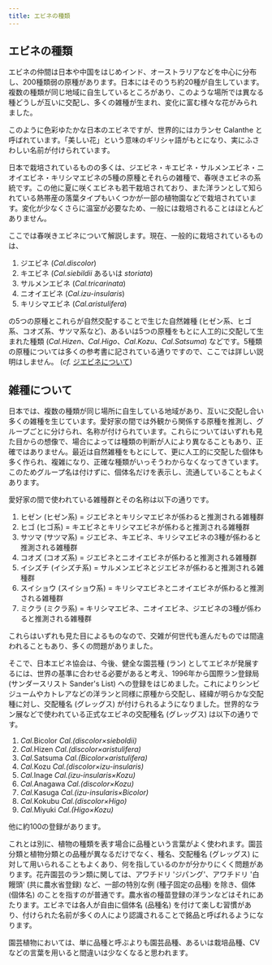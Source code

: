 ```yaml
---
title: エビネの種類
---
```

## エビネの種類
エビネの仲間は日本や中国をはじめインド、オーストラリアなどを中心に分布し、200種類弱の原種があります。日本にはそのうち約20種が自生しています。複数の種類が同じ地域に自生しているところがあり、このような場所では異なる種どうしが互いに交配し、多くの雑種が生まれ、変化に富む様々な花がみられました。

このように色彩ゆたかな日本のエビネですが、世界的にはカランセ Calanthe と呼ばれています。「美しい花」という意味のギリシャ語がもとになり、実にふさわしい名前が付けられています。

日本で栽培されているものの多くは、ジエビネ・キエビネ・サルメンエビネ・ニオイエビネ・キリシマエビネの5種の原種とそれらの雑種で、春咲きエビネの系統です。この他に夏に咲くエビネも若干栽培されており、また洋ランとして知られている熱帯産の落葉タイプもいくつかが一部の植物園などで栽培されています。変化が少なくさらに温室が必要なため、一般には栽培されることはほとんどありません。

ここでは春咲きエビネについて解説します。現在、一般的に栽培されているものは、

1. ジエビネ       (<i>Cal.discolor</i>)
2. キエビネ       (<i>Cal.siebildii</i> あるいは <i>storiata</i>)
3. サルメンエビネ (<i>Cal.tricarinata</i>)
4. ニオイエビネ   (<i>Cal.izu-insularis</i>)
5. キリシマエビネ (<i>Cal.aristulifera</i>)

の5つの原種とこれらが自然交配することで生じた自然雑種 (ヒゼン系、ヒゴ系、コオズ系、サツマ系など)、あるいは5つの原種をもとに人工的に交配して生まれた種類 (<i>Cal.Hizen</i>、<i>Cal.Higo</i>、<i>Cal.Kozu</i>、<i>Cal.Satsuma</i>) などです。5種類の原種については多くの参考書に記されている通りですので、ここでは詳しい説明はしません。 (<i>cf.</i> [ジエビネについて](growings/calanthe/info_about_JIEBINE_calanthe_discolor))

## 雑種について
日本では、複数の種類が同じ場所に自生している地域があり、互いに交配し合い多くの雑種を生じています。愛好家の間では外観から関係する原種を推測し、グループごとに分けられ、名称が付けられています。これらについてはいずれも見た目からの想像で、場合によっては種類の判断が人により異なることもあり、正確ではありません。最近は自然雑種をもとにして、更に人工的に交配した個体も多く作られ、複雑になり、正確な種類がいっそうわからなくなってきています。このためグループ名は付けずに、個体名だけを表示し、流通していることもよくあります。

愛好家の間で使われている雑種群とその名称は以下の通りです。

1. ヒゼン     (ヒゼン系)     = ジエビネとキリシマエビネが係わると推測される雑種群
2. ヒゴ       (ヒゴ系)       = キエビネとキリシマエビネが係わると推測される雑種群
3. サツマ     (サツマ系)     = ジエビネ、キエビネ、キリシマエビネの3種が係わると推測される雑種群
4. コオズ     (コオズ系)     = ジエビネとニオイエビネが係わると推測される雑種群
5. イシズチ   (イシズチ系)   = サルメンエビネとジエビネが係わると推測される雑種群
6. スイショウ (スイショウ系) = キリシマエビネとニオイエビネが係わると推測される雑種群
7. ミクラ     (ミクラ系)     = キリシマエビネ、ニオイエビネ、ジエビネの3種が係わると推測される雑種群

これらはいずれも見た目によるものなので、交雑が何世代も進んだものでは間違われることもあり、多くの問題がありました。

そこで、日本エビネ協会は、今後、健全な園芸種 (ラン) としてエビネが発展するには、世界の基準に合わせる必要があると考え、1996年から国際ラン登録局 (サンダースリスト Sander's List) への登録をはじめました。これによりシンビジュームやカトレアなどの洋ランと同様に原種から交配し、経緯が明らかな交配種に対し、交配種名 (グレッグス) が付けられるようになりました。世界的なラン展などで使われている正式なエビネの交配種名 (グレッグス) は以下の通りです。

1. <i>Cal.</i>Bicolor <i>Cal.(discolor×sieboldii)</i>
2. <i>Cal.</i>Hizen   <i>Cal.(discolor×aristulifera)</i>
3. <i>Cal.</i>Satsuma <i>Cal.(Bicolor×aristulifera)</i>
4. <i>Cal.</i>Kozu    <i>Cal.(discolor×izu-insularis)</i>
5. <i>Cal.</i>Inage   <i>Cal.(izu-insularis×Kozu)</i>
6. <i>Cal.</i>Anagawa <i>Cal.(discolor×Kozu)</i>
7. <i>Cal.</i>Kasuga  <i>Cal.(izu-insularis×Bicolor)</i>
8. <i>Cal.</i>Kokubu  <i>Cal.(discolor×Higo)</i>
9. <i>Cal.</i>Miyuki  <i>Cal.(Higo×Kozu)</i>

他に約100の登録があります。

これとは別に、植物の種類を表す場合に品種という言葉がよく使われます。園芸分類と植物分類との品種が異なるだけでなく、種名、交配種名 (グレッグス) に対して用いられることもよくあり、何を指しているのかが分かりにくく問題があります。花卉園芸のラン類に関しては、アワチドリ 'ジパング'、アワチドリ '白饅頭' (共に農水省登録) など、一部の特別な例 (種子固定の品種) を除き、個体 (個体名) のことを指すのが普通です。農水省の種苗登録の洋ランなどはそれにあたります。エビネでは各人が自由に個体名 (品種名) を付けて楽しむ習慣があり、付けられた名前が多くの人により認識されることで銘品と呼ばれるようになります。

園芸植物においては、単に品種と呼ぶよりも園芸品種、あるいは栽培品種、CVなどの言葉を用いると間違いは少なくなると思われます。

